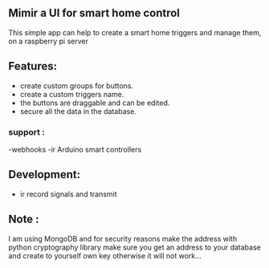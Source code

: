## Mimir a UI for smart home control
This simple app can help to create a smart home triggers and manage them,
on a raspberry pi server
## Features:
- create custom groups for buttons.
- create a custom triggers name.
- the buttons are draggable and can be edited.
- secure all the data in the database.
### support :
-webhooks
-ir Arduino smart controllers
## Development:
- ir record signals and transmit
## Note :
I am using MongoDB and for security reasons make the address with python cryptography library
make sure you get an address to your database and create to yourself own key otherwise it will not work...
